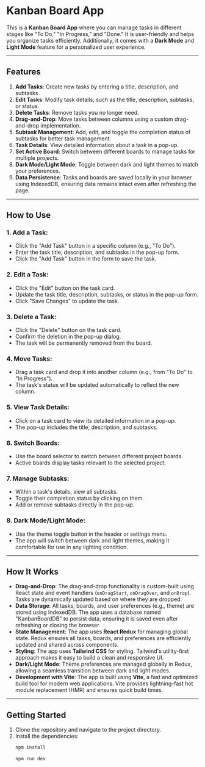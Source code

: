 # Kanban Board App

This is a **Kanban Board App** where you can manage tasks in different stages like "To Do," "In Progress," and "Done." It is user-friendly and helps you organize tasks efficiently. Additionally, it comes with a **Dark Mode** and **Light Mode** feature for a personalized user experience.

---

## Features

1. **Add Tasks**: Create new tasks by entering a title, description, and subtasks.
2. **Edit Tasks**: Modify task details, such as the title, description, subtasks, or status.
3. **Delete Tasks**: Remove tasks you no longer need.
4. **Drag-and-Drop**: Move tasks between columns using a custom drag-and-drop implementation.
5. **Subtask Management**: Add, edit, and toggle the completion status of subtasks for better task management.
6. **Task Details**: View detailed information about a task in a pop-up.
7. **Set Active Board**: Switch between different boards to manage tasks for multiple projects.
8. **Dark Mode/Light Mode**: Toggle between dark and light themes to match your preferences.
9. **Data Persistence**: Tasks and boards are saved locally in your browser using IndexedDB, ensuring data remains intact even after refreshing the page.

---

## How to Use

### 1. **Add a Task**:
   - Click the "Add Task" button in a specific column (e.g., "To Do").
   - Enter the task title, description, and subtasks in the pop-up form.
   - Click the "Add Task" button in the form to save the task.

### 2. **Edit a Task**:
   - Click the "Edit" button on the task card.
   - Update the task title, description, subtasks, or status in the pop-up form.
   - Click "Save Changes" to update the task.

### 3. **Delete a Task**:
   - Click the "Delete" button on the task card.
   - Confirm the deletion in the pop-up dialog.
   - The task will be permanently removed from the board.

### 4. **Move Tasks**:
   - Drag a task card and drop it into another column (e.g., from "To Do" to "In Progress").
   - The task's status will be updated automatically to reflect the new column.

### 5. **View Task Details**:
   - Click on a task card to view its detailed information in a pop-up.
   - The pop-up includes the title, description, and subtasks.

### 6. **Switch Boards**:
   - Use the board selector to switch between different project boards.
   - Active boards display tasks relevant to the selected project.

### 7. **Manage Subtasks**:
   - Within a task's details, view all subtasks.
   - Toggle their completion status by clicking on them.
   - Add or remove subtasks directly in the pop-up.

### 8. **Dark Mode/Light Mode**:
   - Use the theme toggle button in the header or settings menu.
   - The app will switch between dark and light themes, making it comfortable for use in any lighting condition.

---

## How It Works

- **Drag-and-Drop**: The drag-and-drop functionality is custom-built using React state and event handlers (`onDragStart`, `onDragOver`, and `onDrop`). Tasks are dynamically updated based on where they are dropped.
- **Data Storage**: All tasks, boards, and user preferences (e.g., theme) are stored using IndexedDB. The app uses a database named "KanbanBoardDB" to persist data, ensuring it is saved even after refreshing or closing the browser.
- **State Management**: The app uses **React Redux** for managing global state. Redux ensures all tasks, boards, and preferences are efficiently updated and shared across components.
- **Styling**: The app uses **Tailwind CSS** for styling. Tailwind's utility-first approach makes it easy to build a clean and responsive UI.
- **Dark/Light Mode**: Theme preferences are managed globally in Redux, allowing a seamless transition between dark and light modes.
- **Development with Vite**: The app is built using **Vite**, a fast and optimized build tool for modern web applications. Vite provides lightning-fast hot module replacement (HMR) and ensures quick build times.

---

## Getting Started

1. Clone the repository and navigate to the project directory.
2. Install the dependencies:
   ```bash
   npm install
    
   npm run dev

